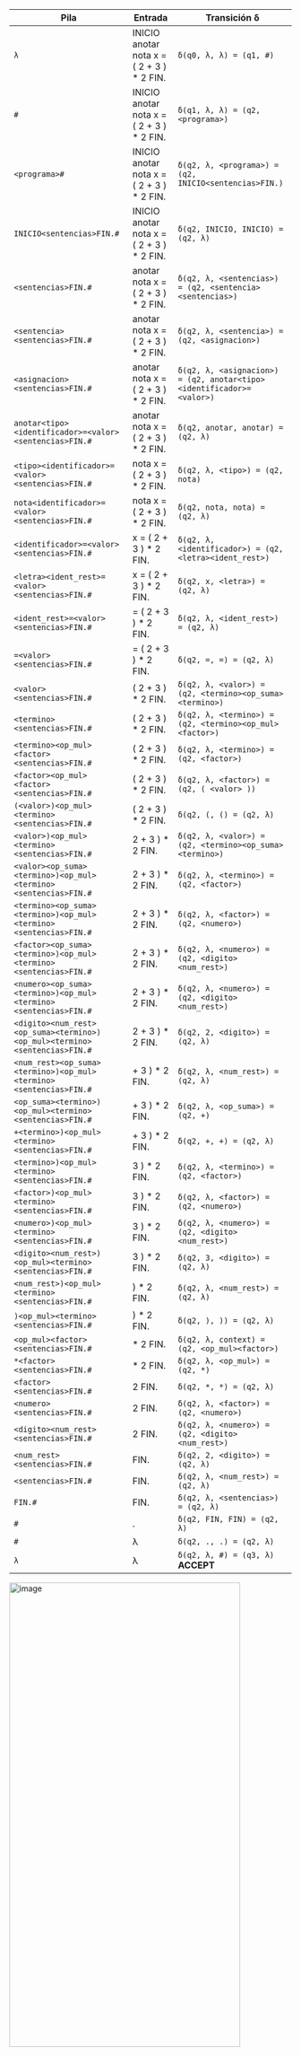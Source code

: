 | **Pila**                                                                      | **Entrada**                               | **Transición δ**                                                         |
| ------------------------------------------------------------------------------| ----------------------------------------- | ------------------------------------------------------------------------ |
| ```λ```                                                                       | INICIO anotar nota x = ( 2 + 3 ) * 2 FIN. | ```δ(q0, λ, λ) = (q1, #)```                                              |
| ```#```                                                                       | INICIO anotar nota x = ( 2 + 3 ) * 2 FIN. | ```δ(q1, λ, λ) = (q2, <programa>)```                                     |
| ```<programa>#```                                                             | INICIO anotar nota x = ( 2 + 3 ) * 2 FIN. | ```δ(q2, λ, <programa>) = (q2, INICIO<sentencias>FIN.)```                |
| ```INICIO<sentencias>FIN.#```                                                 | INICIO anotar nota x = ( 2 + 3 ) * 2 FIN. | ```δ(q2, INICIO, INICIO) = (q2, λ)```                                    |
| ```<sentencias>FIN.#```                                                       | anotar nota x = ( 2 + 3 ) * 2 FIN.        | ```δ(q2, λ, <sentencias>) = (q2, <sentencia><sentencias>)```             |
| ```<sentencia><sentencias>FIN.#```                                            | anotar nota x = ( 2 + 3 ) * 2 FIN.        | ```δ(q2, λ, <sentencia>) = (q2, <asignacion>)```                         |
| ```<asignacion><sentencias>FIN.#```                                           | anotar nota x = ( 2 + 3 ) * 2 FIN.        | ```δ(q2, λ, <asignacion>) = (q2, anotar<tipo><identificador>=<valor>)``` |
| ```anotar<tipo><identificador>=<valor><sentencias>FIN.#```                    | anotar nota x = ( 2 + 3 ) * 2 FIN.        | ```δ(q2, anotar, anotar) = (q2, λ)```                                    |
| ```<tipo><identificador>=<valor><sentencias>FIN.#```                          | nota x = ( 2 + 3 ) * 2 FIN.               | ```δ(q2, λ, <tipo>) = (q2, nota)```                                      |
| ```nota<identificador>=<valor><sentencias>FIN.#```                            | nota x = ( 2 + 3 ) * 2 FIN.               | ```δ(q2, nota, nota) = (q2, λ)```                                        |
| ```<identificador>=<valor><sentencias>FIN.#```                                | x = ( 2 + 3 ) * 2 FIN.                    | ```δ(q2, λ, <identificador>) = (q2, <letra><ident_rest>)```              |
| ```<letra><ident_rest>=<valor><sentencias>FIN.#```                            | x = ( 2 + 3 ) * 2 FIN.                    | ```δ(q2, x, <letra>) = (q2, λ)```                                        |
| ```<ident_rest>=<valor><sentencias>FIN.#```                                   | = ( 2 + 3 ) * 2 FIN.                      | ```δ(q2, λ, <ident_rest>) = (q2, λ)```                                   |
| ```=<valor><sentencias>FIN.#```                                               | = ( 2 + 3 ) * 2 FIN.                      | ```δ(q2, =, =) = (q2, λ)```                                              |
| ```<valor><sentencias>FIN.#```                                                | ( 2 + 3 ) * 2 FIN.                        | ```δ(q2, λ, <valor>) = (q2, <termino><op_suma><termino>)```              |
| ```<termino><sentencias>FIN.#```                                              | ( 2 + 3 ) * 2 FIN.                        | ```δ(q2, λ, <termino>) = (q2, <termino><op_mul><factor>)```              |
| ```<termino><op_mul><factor><sentencias>FIN.#```                              | ( 2 + 3 ) * 2 FIN.                        | ```δ(q2, λ, <termino>) = (q2, <factor>)```                               |
| ```<factor><op_mul><factor><sentencias>FIN.#```                               | ( 2 + 3 ) * 2 FIN.                        | ```δ(q2, λ, <factor>) = (q2, ( <valor> ))```                             |
| ```(<valor>)<op_mul><termino><sentencias>FIN.#```                             | ( 2 + 3 ) * 2 FIN.                        | ```δ(q2, (, () = (q2, λ)```                                              |
| ```<valor>)<op_mul><termino><sentencias>FIN.#```                              | 2 + 3 ) * 2 FIN.                          | ```δ(q2, λ, <valor>) = (q2, <termino><op_suma><termino>)```              |
| ```<valor><op_suma><termino>)<op_mul><termino><sentencias>FIN.#```            | 2 + 3 ) * 2 FIN.                          | ```δ(q2, λ, <termino>) = (q2, <factor>)```                               |
| ```<termino><op_suma><termino>)<op_mul><termino><sentencias>FIN.#```          | 2 + 3 ) * 2 FIN.                          | ```δ(q2, λ, <factor>) = (q2, <numero>)```                                |
| ```<factor><op_suma><termino>)<op_mul><termino><sentencias>FIN.#```           | 2 + 3 ) * 2 FIN.                          | ```δ(q2, λ, <numero>) = (q2, <digito><num_rest>)```                      |
| ```<numero><op_suma><termino>)<op_mul><termino><sentencias>FIN.#```           | 2 + 3 ) * 2 FIN.                          | ```δ(q2, λ, <numero>) = (q2, <digito><num_rest>)```                      |
| ```<digito><num_rest><op_suma><termino>)<op_mul><termino><sentencias>FIN.#``` | 2 + 3 ) * 2 FIN.                          | ```δ(q2, 2, <digito>) = (q2, λ)```                                       |
| ```<num_rest><op_suma><termino>)<op_mul><termino><sentencias>FIN.#```         | + 3 ) * 2 FIN.                            | ```δ(q2, λ, <num_rest>) = (q2, λ)```                                     |
| ```<op_suma><termino>)<op_mul><termino><sentencias>FIN.#```                   | + 3 ) * 2 FIN.                            | ```δ(q2, λ, <op_suma>) = (q2, +)```                                      |
| ```+<termino>)<op_mul><termino><sentencias>FIN.#```                           | + 3 ) * 2 FIN.                            | ```δ(q2, +, +) = (q2, λ)```                                              |
| ```<termino>)<op_mul><termino><sentencias>FIN.#```                            | 3 ) * 2 FIN.                              | ```δ(q2, λ, <termino>) = (q2, <factor>)```                               |
| ```<factor>)<op_mul><termino><sentencias>FIN.#```                             | 3 ) * 2 FIN.                              | ```δ(q2, λ, <factor>) = (q2, <numero>)```                                |
| ```<numero>)<op_mul><termino><sentencias>FIN.#```                             | 3 ) * 2 FIN.                              | ```δ(q2, λ, <numero>) = (q2, <digito><num_rest>)```                      |
| ```<digito><num_rest>)<op_mul><termino><sentencias>FIN.#```                   | 3 ) * 2 FIN.                              | ```δ(q2, 3, <digito>) = (q2, λ)```                                       |
| ```<num_rest>)<op_mul><termino><sentencias>FIN.#```                           | ) * 2 FIN.                                | ```δ(q2, λ, <num_rest>) = (q2, λ)```                                     |
| ```)<op_mul><termino><sentencias>FIN.#```                                     | ) * 2 FIN.                                | ```δ(q2, ), )) = (q2, λ)```                                              |
| ```<op_mul><factor><sentencias>FIN.#```                                       | * 2 FIN.                                  | ```δ(q2, λ, context) = (q2, <op_mul><factor>)```                         |
| ```*<factor><sentencias>FIN.#```                                              | * 2 FIN.                                  | ```δ(q2, λ, <op_mul>) = (q2, *)```                                       |
| ```<factor><sentencias>FIN.#```                                               | 2 FIN.                                    | ```δ(q2, *, *) = (q2, λ)```                                              |
| ```<numero><sentencias>FIN.#```                                               | 2 FIN.                                    | ```δ(q2, λ, <factor>) = (q2, <numero>)```                                |
| ```<digito><num_rest><sentencias>FIN.#```                                     | 2 FIN.                                    | ```δ(q2, λ, <numero>) = (q2, <digito><num_rest>)```                      |
| ```<num_rest><sentencias>FIN.#```                                             | FIN.                                      | ```δ(q2, 2, <digito>) = (q2, λ)```                                       |
| ```<sentencias>FIN.#```                                                       | FIN.                                      | ```δ(q2, λ, <num_rest>) = (q2, λ)```                                     |
| ```FIN.#```                                                                   | FIN.                                      | ```δ(q2, λ, <sentencias>) = (q2, λ)```                                   |
| ```#```                                                                       | .                                         | ```δ(q2, FIN, FIN) = (q2, λ) ```                                         |
| ```#```                                                                       | λ                                         | ```δ(q2, ., .) = (q2, λ)```                                              |
| ```λ```                                                                       | λ                                         | ```δ(q2, λ, #) = (q3, λ)``` **ACCEPT**                                   |

<img width="412" height="828" alt="image" src="https://github.com/user-attachments/assets/3ff55551-5018-44d0-9118-558312ab8215" />

